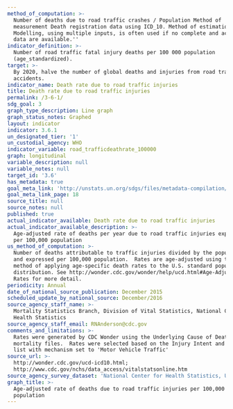 ```yaml
---
method_of_computation: >-
  Number of deaths due to road traffic crashes / Population Method of
  measurement Death registration data using ICD_10. Method of estimation
  Modelling, using multiple inputs, is often used if no complete and accurate
  data are available.''
indicator_definition: >-
  Number of road traffic fatal injury deaths per 100 000 population
  (age_standardized).
target: >-
  By 2020, halve the number of global deaths and injuries from road traffic
  accidents.
indicator_name: Death rate due to road traffic injuries
title: Death rate due to road traffic injuries
permalink: /3-6-1/
sdg_goal: 3
graph_type_description: Line graph
graph_status_notes: Graphed
layout: indicator
indicator: 3.6.1
un_designated_tier: '1'
un_custodial_agency: WHO
indicator_variable: road_trafficdeathrate_100000
graph: longitudinal
variable_description: null
variable_notes: null
target_id: '3.6'
has_metadata: true
goal_meta_link: 'http://unstats.un.org/sdgs/files/metadata-compilation/Metadata-Goal-3.pdf'
goal_meta_link_page: 18
source_title: null
source_notes: null
published: true
actual_indicator_available: Death rate due to road traffic injuries
actual_indicator_available_description: >-
  Age-adjusted rate of deaths per year due to road traffic injuries expressed
  per 100,000 population
us_method_of_computation: >-
  Number of deaths attributable to traffic injuries divided by the population
  and expressed per 100,000 population.  Rates are age-adjusted using the direct
  method of applying age-specific death rates to the U.S. standard population
  distribution. See http://wonder.cdc.gov/wonder/help/ucd.html#Age-Adjusted
  Rates for more detail.
periodicity: Annual
date_of_national_source_publication: December 2015
scheduled_update_by_national_source: December/2016
source_agency_staff_name: >-
  Mortality Statistics Branch, Division of Vital Statistics, National Center for
  Health Statistics
source_agency_staff_email: RNAnderson@cdc.gov
comments_and_limitations: >-
  Rates were generated by CDC Wonder using the Underlying Cause of Death
  mortality files.  Rates were selected based on the Injury Intent and Mechanism
  list with mechanism set to 'Motor Vehicle Traffic'
source_url: >-
  http://wonder.cdc.gov/ucd-icd10.html;
  http://www.cdc.gov/nchs/data_access/vitalstatsonline.htm
source_agency_survey_dataset: 'National Center for Health Statistics, Underlying Cause of Death File'
graph_title: >-
  Age-adjusted rate of deaths due to road traffic injuries per 100,000 US
  population
---
```

